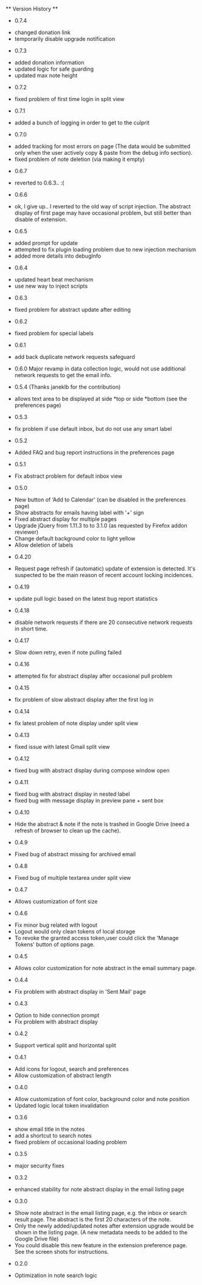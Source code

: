 ** Version History **

- 0.7.4 
 * changed donation link
 * temporarily disable upgrade notification

- 0.7.3 
 * added donation information
 * updated logic for safe guarding
 * updated max note height

- 0.7.2 
 * fixed problem of first time login in split view

- 0.7.1 
 * added a bunch of logging in order to get to the culprit

- 0.7.0 
 * added tracking for most errors on page (The data would be submitted only when the user actively copy & paste from the debug info section).
 * fixed problem of note deletion (via making it empty)

- 0.6.7 
 * reverted to 0.6.3..  :(

- 0.6.6 
 * ok, I give up.. I reverted to the old way of script injection. The abstract display of first page may have occasional problem, but still better than disable of extension.

- 0.6.5 
 * added prompt for update
 * attempted to fix plugin loading problem due to new injection mechanism
 * added more details into debugInfo

- 0.6.4 
 * updated heart beat mechanism
 * use new way to inject scripts

- 0.6.3 
 * fixed problem for abstract update after editing

- 0.6.2 
 * fixed problem for special labels

- 0.6.1 
 * add back duplicate network requests safeguard 

- 0.6.0 
Major revamp in data collection logic, would not use additional network requests to get the email info.

- 0.5.4 
(Thanks janeklb for the contribution)

 * allows text area to be displayed at side *top or side *bottom (see the preferences page)

- 0.5.3 
 * fix problem if use default inbox, but do not use any smart label

- 0.5.2 
 * Added FAQ and bug report instructions in the preferences page

- 0.5.1 
 * Fix abstract problem for default inbox view

- 0.5.0 
 * New button of ‘Add to Calendar' (can be disabled in the preferences page)
 * Show abstracts for emails having label with '+' sign
 * Fixed abstract display for multiple pages
 * Upgrade jQuery from 1.11.3 to to 3.1.0 (as requested by Firefox addon reviewer)
 * Change default background color to light yellow
 * Allow deletion of labels

- 0.4.20 
 * Request page refresh if (automatic) update of extension is detected. It's suspected to be the main reason of recent account locking incidences.

- 0.4.19 
 * update pull logic based on the latest bug report statistics

- 0.4.18 
 * disable network requests if there are 20 consecutive network requests in short time.

- 0.4.17 
 * Slow down retry, even if note pulling failed

- 0.4.16 
 * attempted fix for abstract display after occasional pull problem

- 0.4.15 
 * fix problem of slow abstract display after the first log in

- 0.4.14 
 * fix latest problem of note display under split view

- 0.4.13 
 * fixed issue with latest Gmail split view

- 0.4.12 
 * fixed bug with abstract display during compose window open

- 0.4.11 
 * fixed bug with abstract display in nested label
 * fixed bug with message display in preview pane + sent box

- 0.4.10 
 * Hide the abstract & note if the note is trashed in Google Drive (need a refresh of browser to clean up the cache).

- 0.4.9 
 * Fixed bug of abstract missing for archived email

- 0.4.8 
 * Fixed bug of multiple textarea under split view

- 0.4.7 
 * Allows customization of font size

- 0.4.6 
 * Fix minor bug related with logout
 * Logout would only clean tokens of local storage
 * To revoke the granted access token,user could click the 'Manage Tokens' button of options page.

- 0.4.5 
 * Allows color customization for note abstract in the email summary page.

- 0.4.4 
 * Fix problem with abstract display in 'Sent Mail' page

- 0.4.3 
 * Option to hide connection prompt
 * Fix problem with abstract display

- 0.4.2 
 * Support vertical split and horizontal split

- 0.4.1 
 * Add icons for logout, search and preferences
 * Allow customization of abstract length

- 0.4.0 
 * Allow customization of font color, background color and note position
 * Updated logic local token invalidation

- 0.3.6 
 * show email title in the notes
 * add a shortcut to search notes
 * fixed problem of occasional loading problem

- 0.3.5 
 * major security fixes

- 0.3.2 
 * enhanced stability for note abstract display in the email listing page

- 0.3.0 
 * Show note abstract in the email listing page, e.g. the inbox or search result page. The abstract is the first 20 characters of the note.
 * Only the newly added/updated notes after extension upgrade would be shown in the listing page. (A new metadata needs to be added to the Google Drive file)
 * You could disable this new feature in the extension preference page. See the screen shots for instructions.

- 0.2.0 
 * Optimization in note search logic
